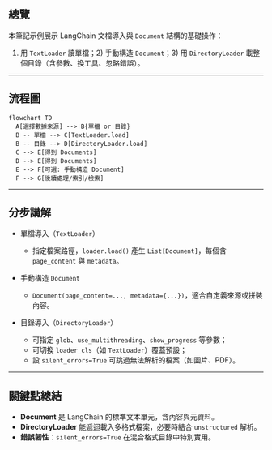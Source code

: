 ## 總覽

本筆記示例展示 LangChain 文檔導入與 `Document` 結構的基礎操作：
1) 用 `TextLoader` 讀單檔；2) 手動構造 `Document`；3) 用 `DirectoryLoader` 載整個目錄（含參數、換工具、忽略錯誤）。

---

## 流程圖

```mermaid
flowchart TD
  A[選擇數據來源] --> B{單檔 or 目錄}
  B -- 單檔 --> C[TextLoader.load]
  B -- 目錄 --> D[DirectoryLoader.load]
  C --> E[得到 Documents]
  D --> E[得到 Documents]
  E --> F[可選: 手動構造 Document]
  F --> G[後續處理/索引/檢索]
```

---

## 分步講解

- 單檔導入（`TextLoader`）
  - 指定檔案路徑，`loader.load()` 產生 `List[Document]`，每個含 `page_content` 與 `metadata`。

- 手動構造 `Document`
  - `Document(page_content=..., metadata={...})`，適合自定義來源或拼裝內容。

- 目錄導入（`DirectoryLoader`）
  - 可指定 `glob`、`use_multithreading`、`show_progress` 等參數；
  - 可切換 `loader_cls`（如 `TextLoader`）覆蓋預設；
  - 設 `silent_errors=True` 可跳過無法解析的檔案（如圖片、PDF）。

---

## 關鍵點總結

- **Document** 是 LangChain 的標準文本單元，含內容與元資料。
- **DirectoryLoader** 能遞迴載入多格式檔案，必要時結合 `unstructured` 解析。
- **錯誤韌性**：`silent_errors=True` 在混合格式目錄中特別實用。


